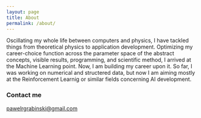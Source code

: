 ```yaml
---
layout: page
title: About
permalink: /about/
---
```


Oscillating my whole life between computers and physics, I have tackled things from theoretical physics to application development. 
Optimizing my career-choice function across the parameter space of the abstract concepts, visible results, programming, and scientific method, I arrived at the Machine Learning point. Now, I am building my career upon it.  So far, I was working on numerical and structered data, but now I am aiming mostly at the Reinforcement Learnig or similar fields concerning AI development.

### Contact me

[pawelrgrabinski@gmail.com](mailto:pawelrgrabinski@gmail.com)